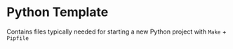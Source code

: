 # Python Template

Contains files typically needed for starting a new Python project with `Make` + `Pipfile`
